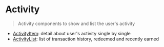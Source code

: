 # Activity

> Activity components to show and list the user's activity

- [ActivityItem](./ActivityItem.tsx): detail about user's activity single by single
- [ActivityList](./ActivityList.tsx): list of transaction history, redeemed and recently earned
